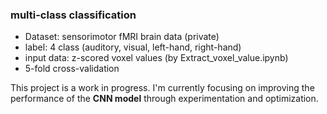 ### multi-class classification

* Dataset: sensorimotor fMRI brain data (private)
* label: 4 class (auditory, visual, left-hand, right-hand)
* input data: z-scored voxel values (by Extract_voxel_value.ipynb)
* 5-fold cross-validation


This project is a work in progress.
I'm currently focusing on improving the performance of the **CNN model** through experimentation and optimization.
